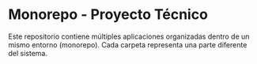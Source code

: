 # Monorepo - Proyecto Técnico

Este repositorio contiene múltiples aplicaciones organizadas dentro de un mismo entorno (monorepo). Cada carpeta representa una parte diferente del sistema.


